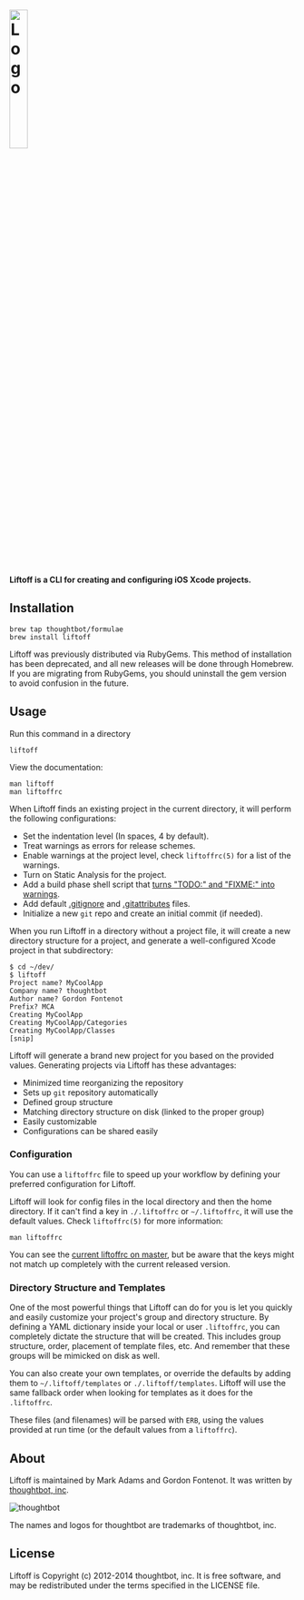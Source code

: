 # <img src="http://thoughtbot.github.io/liftoff/logo.png" alt="Logo" width="25%">

**Liftoff is a CLI for creating and configuring iOS Xcode projects.**

## Installation

    brew tap thoughtbot/formulae
    brew install liftoff

Liftoff was previously distributed via RubyGems. This method of installation has
been deprecated, and all new releases will be done through Homebrew. If you are
migrating from RubyGems, you should uninstall the gem version to avoid confusion
in the future.

## Usage

Run this command in a directory

    liftoff

View the documentation:

    man liftoff
    man liftoffrc

When Liftoff finds an existing project in the current directory, it will
perform the following configurations:

* Set the indentation level (In spaces, 4 by default).
* Treat warnings as errors for release schemes.
* Enable warnings at the project level, check `liftoffrc(5)` for a list of the warnings.
* Turn on Static Analysis for the project.
* Add a build phase shell script that [turns "TODO:" and "FIXME:" into
  warnings][deallocated-todo].
* Add default [.gitignore] and [.gitattributes] files.
* Initialize a new `git` repo and create an initial commit (if needed).

[.gitignore]: https://github.com/thoughtbot/liftoff/blob/master/templates/gitignore
[.gitattributes]: https://github.com/thoughtbot/liftoff/blob/master/templates/gitattributes
[deallocated-todo]: http://deallocatedobjects.com/posts/show-todos-and-fixmes-as-warnings-in-xcode-4

When you run Liftoff in a directory without a project file, it will create a
new directory structure for a project, and generate a well-configured Xcode
project in that subdirectory:

```
$ cd ~/dev/
$ liftoff
Project name? MyCoolApp
Company name? thoughtbot
Author name? Gordon Fontenot
Prefix? MCA
Creating MyCoolApp
Creating MyCoolApp/Categories
Creating MyCoolApp/Classes
[snip]
```

Liftoff will generate a brand new project for you based on the provided
values. Generating projects via Liftoff has these advantages:

* Minimized time reorganizing the repository
* Sets up `git` repository automatically
* Defined group structure
* Matching directory structure on disk (linked to the proper group)
* Easily customizable
* Configurations can be shared easily

### Configuration

You can use a `liftoffrc` file to speed up your workflow by defining your
preferred configuration for Liftoff.

Liftoff will look for config files in the local directory and then the home
directory. If it can't find a key in `./.liftoffrc` or `~/.liftoffrc`, it will
use the default values. Check `liftoffrc(5)` for more information:

    man liftoffrc

You can see the [current liftoffrc on master][liftoffrc], but be aware that
the keys might not match up completely with the current released version.

[liftoffrc]: https://github.com/thoughtbot/liftoff/blob/master/defaults/liftoffrc

### Directory Structure and Templates

One of the most powerful things that Liftoff can do for you is let you quickly
and easily customize your project's group and directory structure. By defining
a YAML dictionary inside your local or user `.liftoffrc`, you can completely
dictate the structure that will be created. This includes group structure,
order, placement of template files, etc. And remember that these groups will
be mimicked on disk as well.

You can also create your own templates, or override the defaults by adding
them to `~/.liftoff/templates` or `./.liftoff/templates`. Liftoff will use the
same fallback order when looking for templates as it does for the
`.liftoffrc`.

These files (and filenames) will be parsed with `ERB`, using the values
provided at run time (or the default values from a `liftoffrc`).

## About

Liftoff is maintained by Mark Adams and Gordon Fontenot. It was written by
[thoughtbot, inc](http://thoughtbot.com/).

![thoughtbot](http://thoughtbot.com/images/tm/logo.png)

The names and logos for thoughtbot are trademarks of thoughtbot, inc.

## License

Liftoff is Copyright (c) 2012-2014 thoughtbot, inc. It is free software, and
may be redistributed under the terms specified in the LICENSE file.
